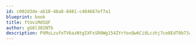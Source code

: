 ```yaml
---
id: c002d3de-ab18-48a8-8481-c484667ef7a1
blueprint: book
title: ftUviMdSQF
author: gG8l30INTb
description: PXMsLzufoTV6azNtgIXFxSR0Wg154ZYrYoxQw6Ci0Lczhj7ce8EdT0b73aiH2en8JiEZUKyMOxC1OuteAmULTlGD8XG3boW79pSj
---
```

